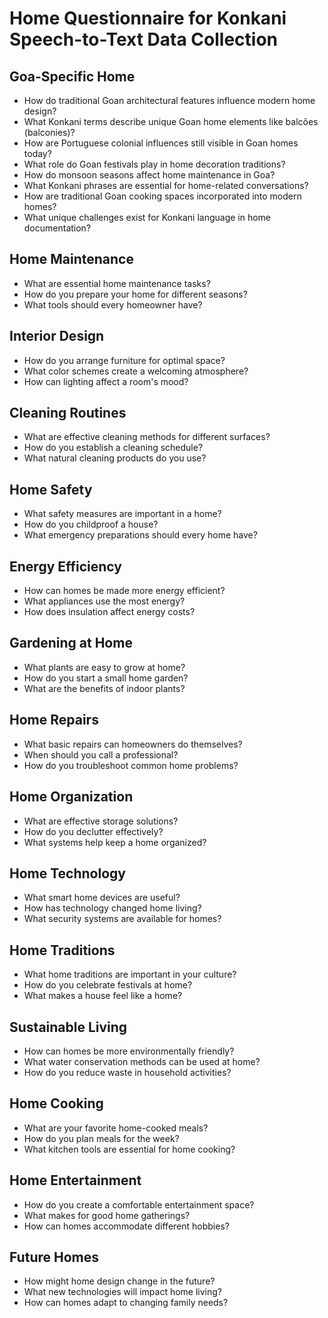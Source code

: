 # Home Questionnaire for Konkani Speech-to-Text Data Collection

## Goa-Specific Home

- How do traditional Goan architectural features influence modern home design?
- What Konkani terms describe unique Goan home elements like balcões (balconies)?
- How are Portuguese colonial influences still visible in Goan homes today?
- What role do Goan festivals play in home decoration traditions?
- How do monsoon seasons affect home maintenance in Goa?
- What Konkani phrases are essential for home-related conversations?
- How are traditional Goan cooking spaces incorporated into modern homes?
- What unique challenges exist for Konkani language in home documentation?

## Home Maintenance

- What are essential home maintenance tasks?
- How do you prepare your home for different seasons?
- What tools should every homeowner have?

## Interior Design

- How do you arrange furniture for optimal space?
- What color schemes create a welcoming atmosphere?
- How can lighting affect a room's mood?

## Cleaning Routines

- What are effective cleaning methods for different surfaces?
- How do you establish a cleaning schedule?
- What natural cleaning products do you use?

## Home Safety

- What safety measures are important in a home?
- How do you childproof a house?
- What emergency preparations should every home have?

## Energy Efficiency

- How can homes be made more energy efficient?
- What appliances use the most energy?
- How does insulation affect energy costs?

## Gardening at Home

- What plants are easy to grow at home?
- How do you start a small home garden?
- What are the benefits of indoor plants?

## Home Repairs

- What basic repairs can homeowners do themselves?
- When should you call a professional?
- How do you troubleshoot common home problems?

## Home Organization

- What are effective storage solutions?
- How do you declutter effectively?
- What systems help keep a home organized?

## Home Technology

- What smart home devices are useful?
- How has technology changed home living?
- What security systems are available for homes?

## Home Traditions

- What home traditions are important in your culture?
- How do you celebrate festivals at home?
- What makes a house feel like a home?

## Sustainable Living

- How can homes be more environmentally friendly?
- What water conservation methods can be used at home?
- How do you reduce waste in household activities?

## Home Cooking

- What are your favorite home-cooked meals?
- How do you plan meals for the week?
- What kitchen tools are essential for home cooking?

## Home Entertainment

- How do you create a comfortable entertainment space?
- What makes for good home gatherings?
- How can homes accommodate different hobbies?

## Future Homes

- How might home design change in the future?
- What new technologies will impact home living?
- How can homes adapt to changing family needs?
